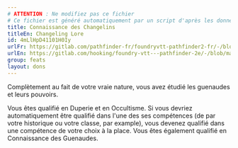 ```yaml
---
# ATTENTION : Ne modifiez pas ce fichier
# Ce fichier est généré automatiquement par un script d'après les données du module Foundry VTT officiel et de sa traduction
title: Connaissance des Changelins
titleEn: Changeling Lore
id: 4mLlHpD41101H0Iy
urlFr: https://gitlab.com/pathfinder-fr/foundryvtt-pathfinder2-fr/-/blob/master/data/feats/4mLlHpD41101H0Iy.htm
urlEn: https://gitlab.com/hooking/foundry-vtt---pathfinder-2e/-/blob/master/packs/data/feats.db/changeling-lore.json
group: feats
layout: dons
---
```

Complètement au fait de votre vraie nature, vous avez étudié les guenaudes et leurs pouvoirs.

Vous êtes qualifié en Duperie et en Occultisme. Si vous devriez automatiquement être qualifié dans l'une des ses compétences (de par votre historique ou votre classe, par example), vous devenez qualifié dans une compétence de votre choix à la place. Vous êtes également qualifié en Connaissance des Guenaudes.


